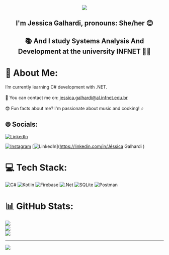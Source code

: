 
<!-- Proudly created with GPRM ( https://gprm.itsvg.in ) -->
<p align="center">
<img src ="https://user-images.githubusercontent.com/104734490/171992208-bd64da1f-733b-4de6-84e0-c68c0bd03196.gif" /> <h2 align="center">I'm Jessica Galhardi, pronouns: She/her 😊 </h2>
 


<h2 align="center">📚 And I study Systems Analysis And Development at the university INFNET 👩‍💻</h2>

# 💫 About Me:
I’m currently learning C# development with .NET.<br><br>📧 You can contact me on: jessica.galhardi@al.infnet.edu.br<br><br>😎 Fun facts about me? I'm passionate about music and cooking! 🎶


## 🌐 Socials:
[![LinkedIn](https://img.shields.io/badge/LinkedIn-%230077B5.svg?logo=linkedin&logoColor=white)](https://linkedin.com/in/jessica-galhardi) 

[![Instagram](https://img.shields.io/badge/Instagram-%23E4405F.svg?logo=Instagram&logoColor=white)](https://instagram.com/galhardij) [![LinkedIn](https://img.shields.io/badge/LinkedIn-%230077B5.svg?logo=linkedin&logoColor=white)](https://linkedin.com/in/Jéssica Galhardi ) 

# 💻 Tech Stack:
![C#](https://img.shields.io/badge/c%23-%23239120.svg?style=for-the-badge&logo=c-sharp&logoColor=white) ![Kotlin](https://img.shields.io/badge/kotlin-%230095D5.svg?style=for-the-badge&logo=kotlin&logoColor=white) ![Firebase](https://img.shields.io/badge/firebase-%23039BE5.svg?style=for-the-badge&logo=firebase) ![.Net](https://img.shields.io/badge/.NET-5C2D91?style=for-the-badge&logo=.net&logoColor=white) ![SQLite](https://img.shields.io/badge/sqlite-%2307405e.svg?style=for-the-badge&logo=sqlite&logoColor=white) ![Postman](https://img.shields.io/badge/Postman-FF6C37?style=for-the-badge&logo=postman&logoColor=white)
# 📊 GitHub Stats:
![](https://github-readme-stats.vercel.app/api?username=JessicaGalhardi&theme=tokyonight&hide_border=false&include_all_commits=true&count_private=false)<br/>
![](https://github-readme-streak-stats.herokuapp.com/?user=JessicaGalhardi&theme=tokyonight&hide_border=false)<br/>
![](https://github-readme-stats.vercel.app/api/top-langs/?username=JessicaGalhardi&theme=tokyonight&hide_border=false&include_all_commits=true&count_private=false&layout=compact)

---
[![](https://visitcount.itsvg.in/api?id=JessicaGalhardi&icon=0&color=0)](https://visitcount.itsvg.in)

<!-- Proudly created with GPRM ( https://gprm.itsvg.in ) -->
